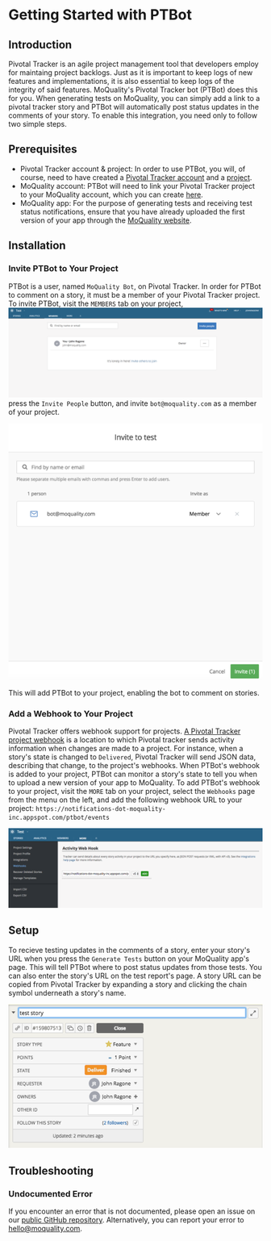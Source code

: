 # Getting Started with PTBot

## Introduction

Pivotal Tracker is an agile project management tool that developers employ for maintaing project backlogs. Just as it is important to keep logs of new features and implementations, it is also essential to keep logs of the integrity of said features. MoQuality's Pivotal Tracker bot (PTBot) does this for you. When generating tests on MoQuality, you can simply add a link to a pivotal tracker story and PTBot will automatically post status updates in the comments of your story. To enable this integration, you need only to follow two simple steps.

## Prerequisites

* Pivotal Tracker account & project: In order to use PTBot, you will, of course, need to have created a [Pivotal Tracker account](https://www.pivotaltracker.com/signup/new) and a [project](https://www.pivotaltracker.com/help/articles/creating_a_project/).
* MoQuality account: PTBot will need to link your Pivotal Tracker project to your MoQuality account, which you can create [here](https://app.moquality.com/signup).
* MoQuality app: For the purpose of generating tests and receiving test status notifications, ensure that you have already uploaded the first version of your app through the [MoQuality website](https://app.moquality.com/).

## Installation

### Invite PTBot to Your Project

PTBot is a user, named `MoQuality Bot`, on Pivotal Tracker. In order for PTBot to comment on a story, it must be a member of your Pivotal Tracker project. To invite PTBot, visit the `MEMBERS` tab on your project, ![MEMBERS tab](ptbot-img/members_tab.png) press the `Invite People` button, and invite `bot@moquality.com` as a member of your project.

![Inivitation page](ptbot-img/invitation_page.png)

This will add PTBot to your project, enabling the bot to comment on stories.

### Add a Webhook to Your Project

Pivotal Tracker offers webhook support for projects. [A Pivotal Tracker project webhook](https://www.pivotaltracker.com/help/articles/activity_webhook/) is a location to which Pivotal tracker sends activity information when changes are made to a project. For instance, when a story's state is changed to `Delivered`, Pivotal Tracker will send JSON data, describing that change, to the project's webhooks. When PTBot's webhook is added to your project, PTBot can monitor a story's state to tell you when to upload a new version of your app to MoQuality. To add PTBot's webhook to your project, visit the `MORE` tab on your project, select the `Webhooks` page from the menu on the left, and add the following webhook URL to your project: `https://notifications-dot-moquality-inc.appspot.com/ptbot/events`

![Webhook page](ptbot-img/webhook_page.png)

## Setup

To recieve testing updates in the comments of a story, enter your story's URL when you press the `Generate Tests` button on your MoQuality app's page. This will tell PTBot where to post status updates from those tests. You can also enter the story's URL on the test report's page. A story URL can be copied from Pivotal Tracker by expanding a story and clicking the chain symbol underneath a story's name.

![Story configuration](ptbot-img/story_config.png)

## Troubleshooting

### Undocumented Error

If you encounter an error that is not documented, please open an issue on our [public GitHub repository](https://github.com/moquality/devcenter/issues). Alternatively, you can report your error to <hello@moquality.com>.